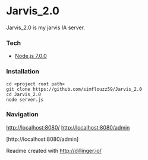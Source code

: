# Jarvis_2.0

Jarvis_2.0 is my jarvis IA server.

### Tech
- [Node.js 7.0.0](https://nodejs.org/)

### Installation

```
cd <project root path>
git clone https://github.com/simflouzz59/Jarvis_2.0
cd Jarvis_2.0
node server.js
```

### Navigation

[http://localhost:8080/](http://localhost:8080/)
[http://localhost:8080/admin](http://localhost:8080/admin)

[http://localhost:8080/admin]

Readme created with http://dillinger.io/
